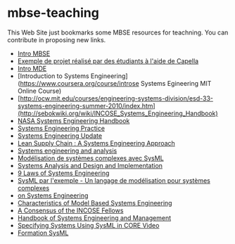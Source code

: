 # mbse-teaching

This Web Site just bookmarks some MBSE resources for teachning. You can contribute in proposing new links. 

- [Intro MBSE](https://combemale.github.io/teaching/m1ice/sysml-intro.pdf)
- [Exemple de projet réalisé par des étudiants à l'aide de Capella](https://docs.google.com/document/d/1gOKTkq29SlI3dVAIYpyYmNIh06eAz3PeCvyxF93knsg/edit)
- [Intro MDE](http://mdebook.irisa.fr/)
- [Introduction to Systems Engineering](https://www.coursera.org/course/introse
Systems Egineering MIT 	Online Course) 
- [http://ocw.mit.edu/courses/engineering-systems-division/esd-33-systems-engineering-summer-2010/index.htm](http://sebokwiki.org/wiki/INCOSE_Systems_Engineering_Handbook)
- [NASA Systems Engineering Handbook](http://ntrs.nasa.gov/archive/nasa/casi.ntrs.nasa.gov/20080008301.pdf)
- [Systems Engineering Practice](http://www.argospress.com/ap/index.php?main_page=product_book_info&products_id=32)
- [Systems Engineering Update](http://fr.slideshare.net/incoseco/systems-engineering-update-dr-ron-sega?related=1)
- [Lean Supply Chain : A Systems Engineering Approach](http://fr.slideshare.net/cpras3/lean-supply-chain-systems-engineering-presentation?qid=1732c500-8cf6-4a17-aa9a-bdfc9d4fb757&v=qf1&b=&from_search=2)
- [Systems engineering and analysis](http://sutlib2.sut.ac.th/sut_contents/H104135.pdf)
- [Modélisation de systèmes complexes avec SysML](http://www.editions-eyrolles.com/Livre/9782212136418/modelisation-de-systemes-complexes-avec-sysml)
- [Systems Analysis and Design and Implementation](http://fr.slideshare.net/kanishg/system-design-development-and-implementation?qid=9970ee28-264f-489a-84d6-7104d807f0be&v=default&b=&from_search=2)
- [9 Laws of Systems Engineering](https://www.youtube.com/watch?v=zm0A-DNy0PA)
- [SysML par l'exemple - Un langage de modélisation pour systèmes complexes](http://www.editions-eyrolles.com/Livre/9782212850062/sysml-par-l-exemple-un-langage-de-modelisation-pour-systemes-complexes)
- [on Systems Engineering](https://www.youtube.com/watch?v=5JVkj6PvjiQ)
- [Characteristics of Model Based Systems Engineering](https://www.youtube.com/watch?v=Y1E0DYcY1AM)
- [A Consensus of the INCOSE Fellows](http://www.incose.org/practice/fellowsconsensus.aspx)
- [Handbook of Systems Engineering and Management](https://books.google.fr/books?hl=en&lr=&id=eFRwQuzPnEcC&oi=fnd&pg=PR17&dq=Systems+Engineering&ots=fg5AXP3OAI&sig=4nlN702NTQmqYpJIgtK8J6KjIx4)
- [Specifying Systems Using SysML in CORE	Video](https://www.youtube.com/watch?v=Y0r1exNveCg)
- [Formation SysML](https://www.youtube.com/watch?v=LEjBVkhIlNs)

